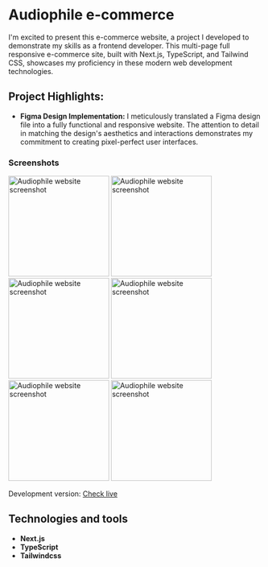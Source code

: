 # Audiophile e-commerce

I'm excited to present this e-commerce website, a project I developed to demonstrate my skills as a frontend developer. This multi-page full responsive e-commerce site, built with Next.js, TypeScript, and Tailwind CSS, showcases my proficiency in these modern web development technologies.

## Project Highlights:

- **Figma Design Implementation:** I meticulously translated a Figma design file into a fully functional and responsive website. The attention to detail in matching the design's aesthetics and interactions demonstrates my commitment to creating pixel-perfect user interfaces.



### Screenshots

<img src="https://i.ibb.co/kMv0gFw/android-start.jpg" alt="Audiophile website screenshot" width="200" />
<img src="https://ibb.co/gV8pcbx" alt="Audiophile website screenshot" width="200" />
<img src="[https://i.ibb.co/kMv0gFw/android-start.jpg](https://ibb.co/fG1DXkB)" alt="Audiophile website screenshot" width="200" />
<img src="[https://i.ibb.co/kMv0gFw/android-start.jpg](https://ibb.co/fG1DXkB)" alt="Audiophile website screenshot" width="200" />
<img src="[https://i.ibb.co/kMv0gFw/android-start.jpg](https://ibb.co/fG1DXkB)" alt="Audiophile website screenshot" width="200" />
<img src="[https://i.ibb.co/kMv0gFw/android-start.jpg](https://ibb.co/fG1DXkB)" alt="Audiophile website screenshot" width="200" />

Development version: 
[Check live](https://audiophile-website-pologora.vercel.app/)



## Technologies and tools
- **Next.js**
- **TypeScript**
- **Tailwindcss**
